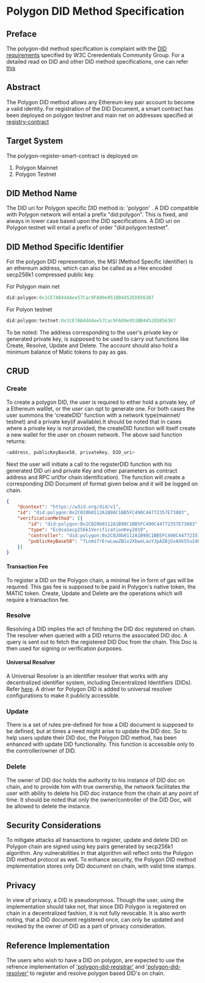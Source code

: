 # Polygon DID Method Specification

## Preface

The polygon-did method specification is complaint with the [DID requirements](https://www.w3.org/TR/did-core/#ref-for-dfn-did-documents-3) specified by W3C Creredentials Community Group. For a detailed read on DID and other DID method specifications, one can refer [this](https://github.com/WebOfTrustInfo/rwot5-boston/blob/master/topics-and-advance-readings/did-primer.md)

## Abstract

The Polygon DID method allows any Ethereum key pair account to become a valid identity. For registration of the DID Document, a smart contract has been deployed on polygon testnet and main net on addresses specified at [registry-contract](https://github.com/ayanworks/polygon-did-registry-contract)

## Target System

The polygon-register-smart-contract is deployed on
1. Polygon Mainnet
2. Polygon Testnet

## DID Method Name

The DID uri for Polygon specific DID method is: 'polygon' .
A DID compatible with Polygon network will entail a prefix "did:polygon". This is fixed, and always in lower case based upon the DID specifications. 
A DID uri on Polygon testnet will entail a prefix of order "did:polygon:testnet".

## DID Method Specific Identifier

For the polygon DID representation, the MSI (Method Specific Identifier) is an ethereum address, which can also be called as a Hex encoded secp256k1 compressed public key. 

For Polygon main net
```js
did:polygon:0x1CE7AB4d4Aee57Cac9FA09e951BB4452ED856367
```
For Polyon testnet
```js
did:polygon:testnet:0x1CE7AB4d4Aee57Cac9FA09e951BB4452ED856367
```
To be noted:
The address corresponding to the user's private key or generated private key, is supposed to be used to carry out functions like Create, Resolve, Update and Delete. The account should also hold a minimum balance of Matic tokens to pay as gas. 

## CRUD

### Create

To create a polygon DID, the user is required to either hold a private key, of a Ethereum walllet, or the user can opt to generate one. For both cases the user summons the 'createDID' function with a network type(mainnet/ testnet) and a private key(if available).It should be noted that in cases where a private key is not provided, the createDID function will itself create a new wallet for the user on chosen network. The above said function returns:

```js
<address, publicKeyBase58, privateKey, DID_uri>
```

Next the user will initiate a call to the registerDID function  with his generated DID uri and private Key and other parameters as contract address and RPC url(for chain identification). The function will create a corresponding DID Document of format given below and it will be logged on chain.

```json
{
	"@context": "https://w3id.org/did/v1",
	"id": "did:polygon:0x2C020b0112A1B98C1BB5FC490C44772357E73803",
	"verificationMethod": [{
		"id": "did:polygon:0x2C020b0112A1B98C1BB5FC490C44772357E73803",
		"type": "EcdsaSecp256k1VerificationKey2019",
		"controller": "did:polygon:0x2C020b0112A1B98C1BB5FC490C44772357E73803",
		"publicKeyBase58": "7Lnm1frErwLwwZB1x2XbweLauYJpAZBjGxAXk55u248DEGGKF62apu9QuekaE3d7jMUUeHjk2F4sSYqKF3oeQ6b3ZLuMb"
	}]
}
```

#### Transaction Fee

To register a DID on the Polygon chain, a minimal fee in form of gas will be required. This gas fee is supposed to be paid in Polygon's native token, the MATIC token. Create, Update and Delete are the operations which will require a transaction fee.

### Resolve

Resolving a DID implies the act of fetching the DID doc registered on chain. The resolver when queried with a DID returns the associated DID doc. A query is sent out to fetch the registered DID Doc from the chain. This Doc is then used for signing or verification purposes.

#### Universal Resolver

A Universal Resolver is an identifier resolver that works with any decentralized identifier system, including Decentralized Identifiers (DIDs). Refer [here](https://github.com/decentralized-identity/universal-resolver). A driver for Polygon DID is added to universal resolver configurations to make it publicly accessible.

### Update

There is a set of rules pre-defined for how a DID document is supposed to be defined, but at times a need might arise to update the DID doc. So to help users update their DID doc, the Polygon DID method, has been enhanced with update DID functionality. This function is accessible only to the controller/owner of DID. 

### Delete

The owner of DID doc holds the authority to his instance of DID doc on chain, and to provide him with true ownership, the network facilitates the user with ability to delete his DID doc instance from the chain at any point of time. It should be noted that only the owner/controller of the DID Doc, will be allowed to delete the instance.

## Security Considerations

To mitigate attacks all transactions to register, update and delete DID on Polygon chain are signed using key pairs generated by secp256k1 algorithm. Any vulnerabilities in that algorithm will reflect onto the Polygon DID method protocol as well.
To enhance security, the Polygon DID method implementation stores only DID document on chain, with valid time stamps.

## Privacy

In view of privacy, a DID is pseudonymous. Though the user, using the implementation should take not, that since DID Polygon is registered on chain in a decentralized fashion, it is not fully revocable. It is also worth noting, that a DID document registered once, can only be updated and revoked by the owner of DID as a part of privacy consideration.

## Reference Implementation

The users who wish to have a DID on polygon, are expected to use the refrence implementation of ['polygon-did-registrar'](https://github.com/ayanworks/polygon-did-registrar) and ['polygon-did-resolver'](https://github.com/ayanworks/polygon-did-resolver) to register and resolve polygon based DID's on chain.
